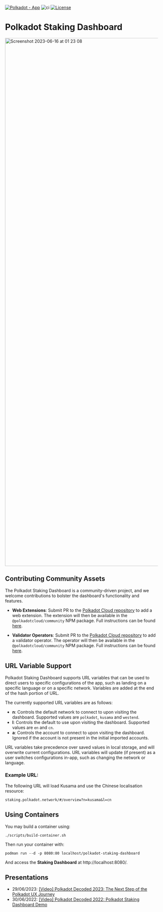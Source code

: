 [![Polkadot - App](https://img.shields.io/badge/Polkadot-App-E6007A?logo=polkadot&logoColor=E6007A)](https://staking.polkadot.network) ![ci](https://github.com/paritytech/polkadot-staking-dashboard/actions/workflows/ci.yml/badge.svg) [![License](https://img.shields.io/badge/License-Apache_2.0-blue.svg)](https://opensource.org/licenses/Apache-2.0)

# Polkadot Staking Dashboard

<img width="1739" alt="Screenshot 2023-06-16 at 01 23 08" src="https://github.com/paritytech/polkadot-staking-dashboard/assets/13929023/ed4c11c2-38f5-41bd-a32e-46c27a4fb590">

## Contributing Community Assets

The Polkadot Staking Dashboard is a community-driven project, and we welcome contributions to bolster the dashboard's functionality and features.

- **Web Extensions**: Submit PR to the [Polkadot Cloud repository](https://github.com/paritytech/polkadot-cloud) to add a web extension. The extension will then be available in the `@polkadotcloud/community` NPM package. Full instructions can be found [here](https://github.com/paritytech/polkadot-cloud/tree/main/packages/community#adding-web-extension-wallets).

- **Validator Operators**: Submit PR to the [Polkadot Cloud repository](https://github.com/paritytech/polkadot-cloud) to add a validator operator. The operator will then be available in the `@polkadotcloud/community` NPM package. Full instructions can be found [here](https://github.com/paritytech/polkadot-cloud/tree/main/packages/community#adding-validator-operators).

## URL Variable Support

Polkadot Staking Dashboard supports URL variables that can be used to direct users to specific configurations of the app, such as landing on a specific language or on a specific network. Variables are added at the end of the hash portion of URL.

The currently supported URL variables are as follows:

- **n**: Controls the default network to connect to upon visiting the dashboard. Supported values are `polkadot`, `kusama` and `westend`.
- **l**: Controls the default to use upon visiting the dashboard. Supported values are `en` and `cn`.
- **a**: Controls the account to connect to upon visiting the dashboard. Ignored if the account is not present in the initial imported accounts.

URL variables take precedence over saved values in local storage, and will overwrite current configurations. URL variables will update (if present) as a user switches configurations in-app, such as changing the network or language.

### Example URL:

The following URL will load Kusama and use the Chinese localisation resource:

```
staking.polkadot.network/#/overview?n=kusama&l=cn
```

## Using Containers

You may build a container using:

```
./scripts/build-container.sh
```

Then run your container with:

```
podman run --d -p 8080:80 localhost/polkadot-staking-dashboard
```

And access the **Staking Dashboard** at http://localhost:8080/.

## Presentations

- 29/06/2023: [[Video] Polkadot Decoded 2023: The Next Step of the Polkadot UX Journey](https://www.youtube.com/watch?v=s78SZZ_ZA64)
- 30/06/2022: [[Video] Polkadot Decoded 2022: Polkadot Staking Dashboard Demo](https://youtu.be/H1WGu6mf1Ls)
